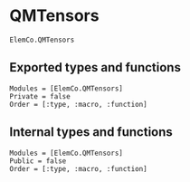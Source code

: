 # QMTensors

```@docs
ElemCo.QMTensors
```

## Exported types and functions

```@autodocs
Modules = [ElemCo.QMTensors]
Private = false
Order = [:type, :macro, :function]
```

## Internal types and functions

```@autodocs
Modules = [ElemCo.QMTensors]
Public = false
Order = [:type, :macro, :function]
```
